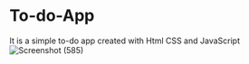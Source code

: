 # To-do-App
It is a simple to-do app created with Html CSS and JavaScript
![Screenshot (585)](https://user-images.githubusercontent.com/114985411/229316137-45a5f1c7-cf52-48a3-b124-698e342b850c.png)
